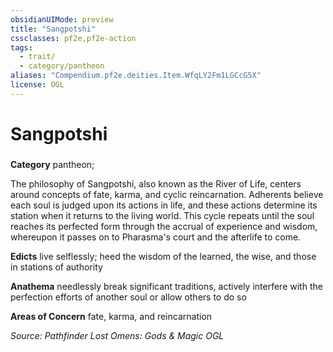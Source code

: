 ```yaml
---
obsidianUIMode: preview
title: "Sangpotshi"
cssclasses: pf2e,pf2e-action
tags:
  - trait/
  - category/pantheon
aliases: "Compendium.pf2e.deities.Item.WfqLY2Fm1LGCcG5X"
license: OGL
---
```

# Sangpotshi

### 

**Category** pantheon; 




The philosophy of Sangpotshi, also known as the River of Life, centers around concepts of fate, karma, and cyclic reincarnation. Adherents believe each soul is judged upon its actions in life, and these actions determine its station when it returns to the living world. This cycle repeats until the soul reaches its perfected form through the accrual of experience and wisdom, whereupon it passes on to Pharasma's court and the afterlife to come.

**Edicts** live selflessly; heed the wisdom of the learned, the wise, and those in stations of authority

**Anathema** needlessly break significant traditions, actively interfere with the perfection efforts of another soul or allow others to do so

**Areas of Concern** fate, karma, and reincarnation

*Source: Pathfinder Lost Omens: Gods & Magic*
*OGL*